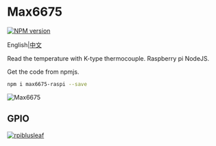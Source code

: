 # Max6675

[![NPM version](https://img.shields.io/npm/v/max6675-raspi.svg)](https://www.npmjs.com/package/max6675-raspi)

English|[中文](./REAME.cn.md)

Read the temperature with K-type thermocouple. Raspberry pi NodeJS.

Get the code from npmjs.

```sh
npm i max6675-raspi --save
```

![Max6675](https://github.com/bubao/Max6675-Raspberry-pi-nodejs/raw/master/imgs/Max6675.png)

## GPIO

[![rpiblusleaf](https://raw.githubusercontent.com/splitbrain/rpibplusleaf/master/rpiblusleaf.png)](https://github.com/splitbrain/rpibplusleaf)

